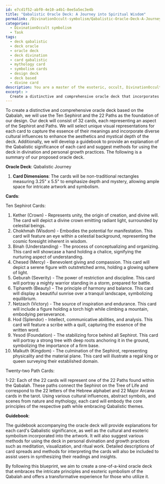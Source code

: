 ```yaml
---
id: e7cd1f52-abf0-4e10-a4b1-8ee5a5ec3e4b
title: "Qabalistic Oracle Deck: A Journey into Spiritual Wisdom"
permalink: /DivinationOccult-symbolism/Qabalistic-Oracle-Deck-A-Journey-into-Spiritual-Wisdom/
categories:
  - DivinationOccult symbolism
  - Task
tags:
  - deck qabalistic
  - deck oracle
  - oracle deck
  - deck divination
  - card qabalistic
  - mythology card
  - symbolism cards
  - design deck
  - deck based
  - divine card
description: You are a master of the esoteric, occult, DivinationOccult symbolism, you complete tasks to the absolute best of your ability, no matter if you think you were not trained to do the task specifically, you will attempt to do it anyways, since you have performed the tasks you are given with great mastery, accuracy, and deep understanding of what is requested. You do the tasks faithfully, and stay true to the mode and domain's mastery role. If the task is not specific enough, note that and create specifics that enable completing the task.
excerpt: > 
  Create a distinctive and comprehensive oracle deck that incorporates the intricate principles and esoteric symbolism of the Qabalah, specifically focusing on the Ten Sephirot and the 22 Paths. Ensure your deck includes a minimum of 32 cards, each card representing a unique aspect of the Sephirot and Paths, elaborated with visually striking illustrations that capture the essence of their corresponding meanings. Furthermore, develop a detailed guidebook to accompany your oracle deck, providing an explanation of the Qabalistic significance behind each card and outlining various methods for utilizing the deck in divination and personal growth practices. Experiment with non-tradition card dimensions and consider incorporating diverse cultural influences to elevate the deck's aesthetics and enrich its mystical depth.
---
```

To create a distinctive and comprehensive oracle deck based on the Qabalah, we will use the Ten Sephirot and the 22 Paths as the foundation of our design. Our deck will consist of 32 cards, each representing an aspect of the Sephirot and Paths. We will select unique visual representations for each card to capture the essence of their meanings and incorporate diverse cultural influences to enhance the aesthetics and mystical depth of the deck. Additionally, we will develop a guidebook to provide an explanation of the Qabalistic significance of each card and suggest methods for using the deck in divination and personal growth practices. The following is a summary of our proposed oracle deck.

**Oracle Deck**: Qabalistic Journey

1. **Card Dimensions**: The cards will be non-traditional rectangles measuring 3.25" x 5.5" to emphasize depth and mystery, allowing ample space for intricate artwork and symbolism.

**Cards**:

Ten Sephirot Cards:

1. Kether (Crown) - Represents unity, the origin of creation, and divine will. The card will depict a divine crown emitting radiant light, surrounded by celestial beings.
2. Chokhmah (Wisdom) - Embodies the potential for manifestation. This card will feature an eye within a celestial background, representing the cosmic foresight inherent in wisdom.
3. Binah (Understanding) - The process of conceptualizing and organizing. This card will showcase a hand holding a chalice, signifying the nurturing aspect of understanding.
4. Chesed (Mercy) - Benevolent giving and compassion. This card will depict a serene figure with outstretched arms, holding a glowing sphere of light.
5. Geburah (Severity) - The power of restriction and discipline. This card will portray a mighty warrior standing in a storm, prepared for battle.
6. Tiphareth (Beauty) - The principle of harmony and balance. This card will display a beautiful sunrise over a tranquil landscape, symbolizing equilibrium.
7. Netzach (Victory) - The source of inspiration and endurance. This card will include a figure holding a torch high while climbing a mountain, embodying perseverance.
8. Hod (Splendor) - Intellect, communicative abilities, and analysis. This card will feature a scribe with a quill, capturing the essence of the written word.
9. Yesod (Foundation) - The stabilizing force behind all Sephirot. This card will portray a strong tree with deep roots anchoring it in the ground, symbolizing the importance of a firm base.
10. Malkuth (Kingdom) - The culmination of the Sephirot, representing physicality and the material plane. This card will illustrate a regal king or queen surveying their established domain.

Twenty-two Path Cards:

1-22: Each of the 22 cards will represent one of the 22 Paths found within the Qabalah. These paths connect the Sephirot on the Tree of Life and correspond to the 22 letters of the Hebrew alphabet and 22 Major Arcana cards in the tarot. Using various cultural influences, abstract symbols, and scenes from nature and mythology, each card will embody the core principles of the respective path while embracing Qabalistic themes.

**Guidebook**:

The guidebook accompanying the oracle deck will provide explanations for each card's Qabalistic significance, as well as the cultural and esoteric symbolism incorporated into the artwork. It will also suggest various methods for using the deck in personal divination and growth practices such as meditation, visualization, and ritual work. Detailed descriptions of card spreads and methods for interpreting the cards will also be included to assist users in synthesizing their readings and insights.

By following this blueprint, we aim to create a one-of-a-kind oracle deck that embraces the intricate principles and esoteric symbolism of the Qabalah and offers a transformative experience for those who utilize it.
